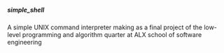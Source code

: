 <h5>simple_shell</h5>

A simple UNIX command interpreter making as a final project of the low-level programming and algorithm quarter at ALX school of software engineering